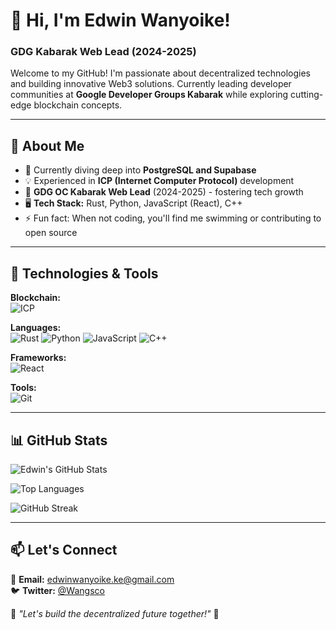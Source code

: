 # 👋 Hi, I'm Edwin Wanyoike!
### GDG Kabarak Web Lead (2024-2025)

Welcome to my GitHub! I'm passionate about decentralized technologies and building innovative Web3 solutions. Currently leading developer communities at **Google Developer Groups Kabarak** while exploring cutting-edge blockchain concepts.

---

## 🚀 About Me
- 🌱 Currently diving deep into **PostgreSQL and Supabase**
- 💡 Experienced in **ICP (Internet Computer Protocol)** development
- 🎯 **GDG OC Kabarak Web Lead** (2024-2025) - fostering tech growth
- 🖥️ **Tech Stack:** Rust, Python, JavaScript (React), C++
- ⚡ Fun fact: When not coding, you'll find me swimming or contributing to open source

---

## 🔧 Technologies & Tools
**Blockchain:**  
![ICP](https://img.shields.io/badge/Internet_Computer-29ABE2?style=flat&logo=internet-computer&logoColor=white)

**Languages:**  
![Rust](https://img.shields.io/badge/Rust-000000?style=flat&logo=rust&logoColor=white)
![Python](https://img.shields.io/badge/Python-3776AB?style=flat&logo=python&logoColor=white)
![JavaScript](https://img.shields.io/badge/JavaScript-F7DF1E?style=flat&logo=javascript&logoColor=black)
![C++](https://img.shields.io/badge/C++-00599C?style=flat&logo=c%2B%2B&logoColor=white)

**Frameworks:**  
![React](https://img.shields.io/badge/React-61DAFB?style=flat&logo=react&logoColor=white)

**Tools:**  
![Git](https://img.shields.io/badge/Git-F05032?style=flat&logo=git&logoColor=white)

---

## 📊 GitHub Stats
![Edwin's GitHub Stats](https://github-readme-stats.vercel.app/api?username=Wangscorp&show_icons=true&theme=radical&hide_title=true&hide_border=true)

![Top Languages](https://github-readme-stats.vercel.app/api/top-langs/?username=Wangscorp&layout=compact&theme=radical&hide_border=true)

![GitHub Streak](https://streak-stats.demolab.com?user=Wangscorp&theme=radical&hide_border=true)

---

## 📫 Let's Connect
📧 **Email:** [edwinwanyoike.ke@gmail.com](mailto:edwinwanyoike.ke@gmail.com)  
🐦 **Twitter:** [@Wangsco](https://twitter.com/Wangsco)  
 

🌟 *"Let's build the decentralized future together!"* 🌟
